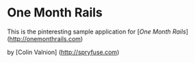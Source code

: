 # One Month Rails

This is the pinteresting sample application for
[*One Month Rails*] (http://onemonthrails.com)

by [Colin Valnion] (http://spryfuse.com)